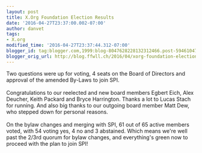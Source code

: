```yaml
---
layout: post
title: X.Org Foundation Election Results
date: '2016-04-27T23:37:00.002-07:00'
author: danvet
tags:
- X.org
modified_time: '2016-04-27T23:37:44.312-07:00'
blogger_id: tag:blogger.com,1999:blog-8047628228132312466.post-5946104774138124042
blogger_orig_url: http://blog.ffwll.ch/2016/04/xorg-foundation-election-results.html
---
```


Two questions were up for voting, 4 seats on the Board of Directors and approval of the amended By-Laws to join SPI.<br /><br />Congratulations to our reelected and new board members Egbert Eich, Alex Deucher, Keith Packard and Bryce Harrington. Thanks a lot to Lucas Stach for running. And also big thanks to our outgoing board member Matt Dew, who stepped down for personal reasons.<br /><br />On the bylaw changes and merging with SPI, 61 out of 65 active members voted, with 54 voting yes, 4 no and 3 abstained. Which means we're well past the 2/3rd quorum for bylaw changes, and everything's green now to proceed with the plan to join SPI!